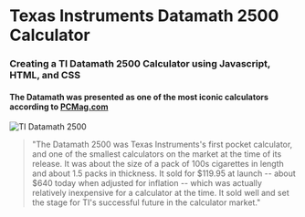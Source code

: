 # Texas Instruments Datamath 2500 Calculator

### Creating a TI Datamath 2500 Calculator using Javascript, HTML, and CSS

#### The Datamath was presented as one of the most iconic calculators according to [PCMag.com](https://www.pcmag.com/news/nerd-alert-7-iconic-calculators-of-yore)

![TI Datamath 2500](https://i.pcmag.com/imagery/lineupitems/01I0N3rzwbvKdW71gTABEle.fit_lim.size_1600x880.v1569507729.jpg)

> "The Datamath 2500 was Texas Instruments's first pocket calculator, and one of the smallest calculators on the market at the time of its release. It was about the size of a pack of 100s cigarettes in length and about 1.5 packs in thickness. It sold for $119.95 at launch -- about $640 today when adjusted for inflation -- which was actually relatively inexpensive for a calculator at the time. It sold well and set the stage for TI's successful future in the calculator market."
